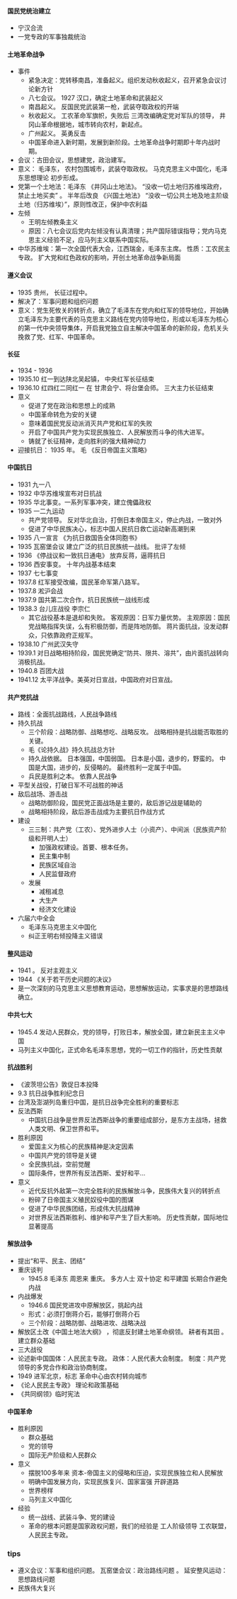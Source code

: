 

#### 国民党统治建立
- 宁汉合流
- 一党专政的军事独裁统治


#### 土地革命战争
- 事件
  - 紧急决定：党转移南昌，准备起义。组织发动秋收起义，召开紧急会议讨论新方针
  - 八七会议。 1927 汉口，确定土地革命和武装起义
  - 南昌起义。 反国民党武装第一枪，武装夺取政权的开端
  - 秋收起义。 工农革命军旗帜，失败后 三湾改编确定党对军队的领导， 井冈山革命根据地，城市转向农村，新起点。
  - 广州起义。 英勇反击
  - 中国革命进入新时期，发展到新阶段。土地革命战争时期即十年内战时期。
- 会议：古田会议，思想建党，政治建军。 
- 意义： 毛泽东， 农村包围城市，武装夺取政权。   马克克思主义中国化，毛泽东思想理论 初步形成。
- 党第一个土地法：毛泽东 《井冈山土地法》。 “没收一切土地归苏维埃政府，禁止土地买卖” 。 半年后改良 《兴国土地法》 “没收一切公共土地及地主阶级土地（归苏维埃）”，原则性改正，保护中农利益
- 左倾
  - 王明左倾教条主义
  - 原因：八七会议后党内左倾没有认真清理；共产国际错误指导；党内马克思主义经验不足，应马列主义联系中国实际。
- 中华苏维埃：第一次全国代表大会，江西瑞金，毛泽东主席。  性质：工农民主专政。  扩大党和红色政权的影响，开创土地革命战争新局面



#### 遵义会议
- 1935 贵州， 长征过程中。
- 解决了：军事问题和组织问题
- 意义：党生死攸关的转折点，确立了毛泽东在党内和红军的领导地位，开始确立毛泽东为主要代表的马克思主义路线在党内领导地位，形成以毛泽东为核心的第一代中央领导集体，开启我党独立自主解决中国革命的新阶段，危机关头挽救了党、红军、中国革命。

#### 长征
- 1934 - 1936
- 1935.10 红一到达陕北吴起镇， 中央红军长征结束
- 1936.10 红四红二同红一 在 甘肃会宁、将台堡会师。 三大主力长征结束
- 意义
  - 促进了党在政治和思想上的成熟
  - 中国革命转危为安的关键
  - 意味着国民党反动派消灭共产党和红军的失败
  - 开启了中国共产党为实现民族独立、人民解放而斗争的伟大进军。
  - 铸就了长征精神，走向胜利的强大精神动力
- 迎接抗日： 1935 年。 毛 《反日帝国主义策略》


#### 中国抗日
- 1931 九一八
- 1932 中华苏维埃宣布对日抗战
- 1935 华北事变。一系列军事冲突，建立傀儡政权
- 1935 一二九运动
  - 共产党领导。 反对华北自治，打倒日本帝国主义，停止内战，一致对外
  - 促进了中华民族决心，标志中国人民抗日救亡运动新高潮到来
- 1935 八一宣言 《为抗日救国告全体同胞书》
- 1935 瓦窑堡会议 建立广泛的抗日民族统一战线。 批评了左倾
- 1936 《停战议和一致抗日通电》 放弃反蒋，逼蒋抗日
- 1936 西安事变。  十年内战基本结束
- 1937 七七事变
- 1937.8 红军接受改编，国民革命军第八路军。 
- 1937.8 淞沪会战
- 1937.9 国共第二次合作，抗日民族统一战线形成
- 1938.3 台儿庄战役 李宗仁 
  - 其它战役基本是退却和失败。 客观原因：日军力量优势。 主观原因：国民党战略指挥失误，么有积极防御，而是阵地防御。 蒋片面抗战，没发动群众，只依靠政府正规军。
- 1938.10 广州武汉失守
- 1939.1 对日战略相持阶段，国民党确定“防共、限共、溶共”，由片面抗战转向消极抗战。
- 1940.8 百团大战
- 1941.12 太平洋战争。美英对日宣战，中国政府对日宣战。


#### 共产党抗战
- 路线：全面抗战路线，人民战争路线
- 持久抗战
  - 三个阶段：战略防御、战略想吃、战略反攻。  战略相持是抗战能否取胜的关键。
  - 毛《论持久战》持久抗战总方针
  - 持久战依据。 日本强国，中国弱国。 日本是小国，退步的，野蛮的。  中国是大国，进步的，反侵略的。 最终胜利一定属于中国。
  - 兵民是胜利之本。 依靠人民战争
- 平型关战役，打破日军不可战胜的神话
- 敌后战场、游击战
  - 战略防御阶段，国民党正面战场是主要的，敌后游记战是辅助的
  - 战略相持阶段，敌后游击战成为主要抗日作战方式
- 建设
  - 三三制：共产党（工农）、党外进步人士（小资产）、中间派（民族资产阶级和开明人士）
    - 加强政权建设。首要、根本任务。
    - 民主集中制
    - 民族区域自治
    - 人民监督政府
  - 发展
    - 减租减息
    - 大生产
    - 经济文化建设
- 六届六中全会
  - 毛泽东马克思主义中国化
  - 纠正王明右倾投降主义错误


#### 整风运动
- 1941  。 反对主观主义
- 1944 《关于若干历史问题的决议》
- 是一次深刻的马克思主义思想教育运动，思想解放运动，实事求是的思想路线确立。


#### 中共七大
- 1945.4 发动人民群众，党的领导，打败日本，解放全国，建立新民主主义中国
- 马列主义中国化，正式命名毛泽东思想，党的一切工作的指针，历史性贡献


#### 抗战胜利
- 《波茨坦公告》敦促日本投降
- 9.3 抗日战争胜利纪念日
- 台湾及澎湖列岛重归中国，是抗日战争完全胜利的重要标志
- 反法西斯
  - 中国抗日战争是世界反法西斯战争的重要组成部分，是东方主战场，拯救人类文明、保卫世界和平。
- 胜利原因
  - 爱国主义为核心的民族精神是决定因素
  - 中国共产党的领导是关键
  - 全民族抗战，空前觉醒
  - 国际条件，世界所有反法西斯、爱好和平...
- 意义
  - 近代反抗外敌第一次完全胜利的民族解放斗争，民族伟大复兴的转折点
  - 粉碎了日帝国主义殖民奴役中国的图谋
  - 促进了中华民族团结，形成伟大抗战精神
  - 对世界反法西斯胜利、维护和平产生了巨大影响。  历史性贡献，国际地位显著提高



#### 解放战争
- 提出“和平、民主、团结”
- 重庆谈判
  - 1945.8 毛泽东 周恩来 重庆。  多方人士 双十协定 和平建国 长期合作避免内战 
- 内战爆发
  - 1946.6 国民党进攻中原解放区，挑起内战
  - 形式：必须打倒蒋介石，能够打倒蒋介石
  - 三个阶段：战略防御、战略进攻、战略决战
- 解放区土改《中国土地法大纲》 ，彻底反封建土地革命纲领。  耕者有其田 。  建立群众基础
- 三大战役
- 论述新中国国体：人民民主专政。  政体：人民代表大会制度。  制度：共产党领导的多党合作和政治协商制度。
- 1949 进军北京，标志 革命中心由农村转向城市
- 《论人民民主专政》 理论和政策基础
- 《共同纲领》临时宪法


#### 中国革命
- 胜利原因
  - 群众基础
  - 党的领导
  - 国际无产阶级和人民群众
- 意义
  - 摆脱100多年来 资本-帝国主义的侵略和压迫，实现民族独立和人民解放
  - 明确中国发展方向，实现民族复兴、国家富强 开辟道路
  - 世界榜样
  - 马列主义中国化
- 经验
  - 统一战线、武装斗争、党的建设
  - 革命的根本问题是国家政权问题，我们的经验是 工人阶级领导 工农联盟，人民民主专政。





### tips
- 遵义会议：军事和组织问题。   瓦窑堡会议：政治路线问题  。  延安整风运动：思想路线问题
- 民族伟大复兴